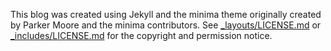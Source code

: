 This blog was created using Jekyll and the minima theme originally created by Parker Moore and the minima contributors. See [_layouts/LICENSE.md](_layouts/LICENSE.md) or [_includes/LICENSE.md](_includes/LICENSE.md) for the copyright and permission notice.


